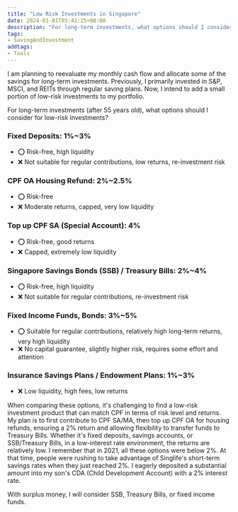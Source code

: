 ```yaml
---
title: "Low Risk Investments in Singapore"
date: 2024-01-01T05:41:25+08:00
description: "For long-term investments, what options should I consider for low-risk investments?"
tags:
- SavingAndInvestment
addtags:
- Tools
---
```


I am planning to reevaluate my monthly cash flow and allocate some of the savings for long-term investments. Previously, I primarily invested in S&P, MSCI, and REITs through regular saving plans. Now, I intend to add a small portion of low-risk investments to my portfolio.

For long-term investments (after 55 years old), what options should I consider for low-risk investments?

### Fixed Deposits: 1%~3%
- ⭕️ Risk-free, high liquidity
- ❌ Not suitable for regular contributions, low returns, re-investment risk

### CPF OA Housing Refund: 2%~2.5%
- ⭕️ Risk-free
- ❌ Moderate returns, capped, very low liquidity

### Top up CPF SA (Special Account): 4%
- ⭕️ Risk-free, good returns
- ❌ Capped, extremely low liquidity

### Singapore Savings Bonds (SSB) / Treasury Bills: 2%~4%
- ⭕️ Risk-free, high liquidity
- ❌ Not suitable for regular contributions, re-investment risk

### Fixed Income Funds, Bonds: 3%~5%
- ⭕️ Suitable for regular contributions, relatively high long-term returns, very high liquidity
- ❌ No capital guarantee, slightly higher risk, requires some effort and attention

### Insurance Savings Plans / Endowment Plans: 1%~3%
- ❌ Low liquidity, high fees, low returns

When comparing these options, it's challenging to find a low-risk investment product that can match CPF in terms of risk level and returns. My plan is to first contribute to CPF SA/MA, then top up CPF OA for housing refunds, ensuring a 2% return and allowing flexibility to transfer funds to Treasury Bills. Whether it's fixed deposits, savings accounts, or SSB/Treasury Bills, in a low-interest rate environment, the returns are relatively low. I remember that in 2021, all these options were below 2%. At that time, people were rushing to take advantage of Singlife's short-term savings rates when they just reached 2%. I eagerly deposited a substantial amount into my son's CDA (Child Development Account) with a 2% interest rate.

With surplus money, I will consider SSB, Treasury Bills, or fixed income funds.